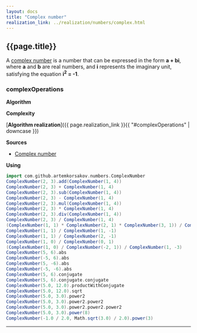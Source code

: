 ```yaml
---
layout: docs
title: "Complex number"
realization_link: ../realization/numbers/complex.html
---
```


## {{page.title}}

A [complex number](https://en.wikipedia.org/wiki/Complex_number) is a number that can be expressed in the form **a + bi**, 
where **a** and **b** are real numbers, and **i** represents the imaginary unit, 
satisfying the equation **i<sup>2</sup> = -1**.

### complexOperations

**Algorithm**

**Complexity** 
     
[**Algorithm realization**]({{ page.realization_link }}{{ "#complexOperations" | downcase }})

**Sources** 
- [Complex number](https://en.wikipedia.org/wiki/Complex_number)

**Using**
```scala mdoc
import com.github.artemkorsakov.numbers.ComplexNumber
ComplexNumber(2, 3).add(ComplexNumber(1, 4))
ComplexNumber(2, 3) + ComplexNumber(1, 4)
ComplexNumber(2, 3).sub(ComplexNumber(1, 4))
ComplexNumber(2, 3) - ComplexNumber(1, 4)
ComplexNumber(2, 3).mul(ComplexNumber(1, 4))
ComplexNumber(2, 3) * ComplexNumber(1, 4)
ComplexNumber(2, 3).div(ComplexNumber(1, 4))
ComplexNumber(2, 3) / ComplexNumber(1, 4)
(ComplexNumber(1, 1) * ComplexNumber(2, 1) * ComplexNumber(3, 1)) / ComplexNumber(1, -1)
ComplexNumber(1, 1) / ComplexNumber(1, -1)
ComplexNumber(1, 1) / ComplexNumber(2, -1)
ComplexNumber(1, 0) / ComplexNumber(0, 1)
(ComplexNumber(1, 0) / ComplexNumber(-2, 1)) / ComplexNumber(1, -3)
ComplexNumber(5, 6).abs
ComplexNumber(-5, 6).abs
ComplexNumber(5, -6).abs
ComplexNumber(-5, -6).abs
ComplexNumber(5, 6).conjugate
ComplexNumber(5, 6).conjugate.conjugate
ComplexNumber(5.0, 12.0).productWithConjugate
ComplexNumber(5.0, 12.0).sqrt
ComplexNumber(5.0, 3.0).power2
ComplexNumber(5.0, 3.0).power2.power2
ComplexNumber(5.0, 3.0).power2.power2.power2
ComplexNumber(5.0, 3.0).power(8)
ComplexNumber(-1.0 / 2.0, Math.sqrt(3.0) / 2.0).power(3)
```

---
